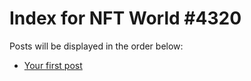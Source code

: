 # Index for NFT World #4320
Posts will be displayed in the order below:

- [Your first post](./001-first.md)

